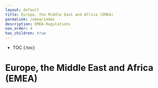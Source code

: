 ```yaml
---
layout: default
title: Europe, the Middle East and Africa (EMEA)
permalink: /emea/index
description: EMEA Regulations
nav_order: 4
has_children: true
---
```



* TOC
{:toc}

<h1> Europe, the Middle East and Africa (EMEA) </h1>
